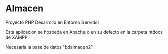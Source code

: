 # Almacen
Proyecto PHP Desarrollo en Entorno Servidor

Esta aplicacion se hospeda en Apache o en su defecto 
en la carpeta htdocs de XAMPP.

Necesaria la base de datos "bdalmacen2".
